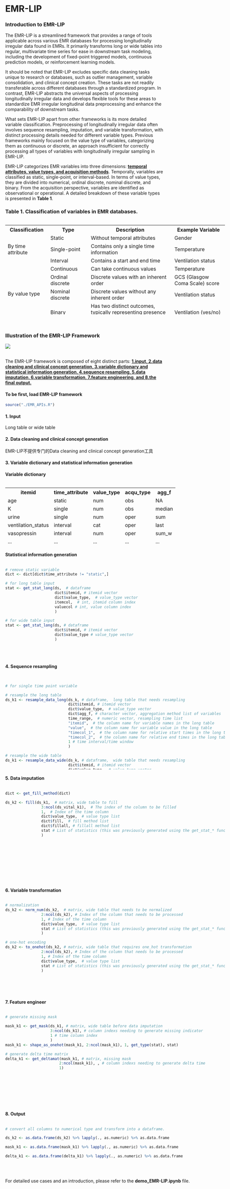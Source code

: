 # EMR-LIP


### Introduction to EMR-LIP

The EMR-LIP is a streamlined framework that provides a range of tools applicable across various EMR databases for processing longitudinally irregular data found in EMRs.  It primarily transforms long or wide tables into regular, multivariate time series for ease in downstream task modeling, including the development of fixed-point triggered models, continuous prediction models, or reinforcement learning models.

It should be noted that EMR-LIP excludes specific data cleaning tasks unique to research or databases, such as outlier management, variable consolidation, and clinical concept creation.  These tasks are not readily transferable across different databases through a standardized program.  In contrast, EMR-LIP abstracts the universal aspects of processing longitudinally irregular data and develops flexible tools for these areas to standardize EMR irregular longitudinal data preprocessing and enhance the comparability of downstream tasks.

What sets EMR-LIP apart from other frameworks is its more detailed variable classification.  Preprocessing of longitudinally irregular data often involves sequence resampling, imputation, and variable transformation, with distinct processing details needed for different variable types.  Previous frameworks mainly focused on the value type of variables, categorizing them as continuous or discrete, an approach insufficient for correctly processing all types of variables with longitudinally irregular sampling in EMR-LIP.

EMR-LIP categorizes EMR variables into three dimensions: <u>**temporal attributes, value types, and acquisition methods**</u>.  Temporally, variables are classified as static, single-point, or interval-based.  In terms of value types, they are divided into numerical, ordinal discrete, nominal discrete, and binary.  From the acquisition perspective, variables are identified as observational or operational.  A detailed breakdown of these variable types is presented in **Table 1**. 

### Table 1. Classification of variables in EMR databases.

<div style="height:300px; width:700px; overflow:scroll;">

<table>
    <tr>
        <th>Classification</th>
        <th>Type</th>
        <th>Description</th>
        <th>Example Variable</th>
    </tr>
    <tr>
        <td rowspan="3">By time attribute</td>
        <td>Static</td>
        <td>Without temporal attributes</td>
        <td>Gender</td>
    </tr>
    <tr>
        <td>Single-point</td>
        <td>Contains only a single time information</td>
        <td>Temperature</td>
    </tr>
    <tr>
        <td>Interval</td>
        <td>Contains a start and end time</td>
        <td>Ventilation status</td>
    </tr>
    <tr>
        <td rowspan="4">By value type</td>
        <td>Continuous</td>
        <td>Can take continuous values</td>
        <td>Temperature</td>
    </tr>
    <tr>
        <td>Ordinal discrete</td>
        <td>Discrete values with an inherent order</td>
        <td>GCS (Glasgow Coma Scale) score</td>
    </tr>
    <tr>
        <td>Nominal discrete</td>
        <td>Discrete values without any inherent order</td>
        <td>Ventilation status</td>
    </tr>
    <tr>
        <td>Binary</td>
        <td>Has two distinct outcomes, typically representing presence or absence</td>
        <td>Ventilation (yes/no)</td>
    </tr>
    <tr>
        <td rowspan="2">By acquisition type</td>
        <td>Observational</td>
        <td>Data naturally recorded or collected without any human intervention</td>
        <td>Gender, Temperature</td>
    </tr>
    <tr>
        <td>Operational</td>
        <td>Derived from a specific operation or action</td>
        <td>Ventilation status</td>
    </tr>
</table>

</div>

<br>
<br>

### Illustration of the EMR-LIP Framework

<img src="./assets/EMR-LIP.png" widht=500>

<br>
<br>

The EMR-LIP framework is composed of eight distinct parts: <u>**1.input, 2.data cleaning and clinical concept generation, 3.variable dictionary and statistical information generation, 4.sequence resampling, 5.data imputation, 6.variable transformation, 7.feature engineering, and 8.the final output.**</u> 

#### To be first, load EMR-LIP framework

```r
source("./EMR_APIs.R")
```

#### **1. Input**

Long table or wide table

#### **2. Data cleaning and clinical concept generation**

EMR-LIP不提供专门的Data cleaning and clinical concept generation工具

#### **3. Variable dictionary and statistical information generation**

#### Variable dictionary

<div style="height:200px; width:700px; overflow:scroll;">

<table>
    <tr>
        <th>itemid</th>
        <th>time_attribute</th>
        <th>value_type</th>
        <th>acqu_type</th>
        <th>agg_f</th>
    </tr>
    <tr>
        <td>age</td>
        <td>static</td>
        <td>num</td>
        <td>obs</td>
        <td>NA</td>
    </tr>
    <tr>
        <td>K</td>
        <td>single</td>
        <td>num</td>
        <td>obs</td>
        <td>median</td>
    </tr>
    <tr>
        <td>urine</td>
        <td>single</td>
        <td>num</td>
        <td>oper</td>
        <td>sum</td>
    </tr>
    <tr>
        <td>ventilation_status</td>
        <td>interval</td>
        <td>cat</td>
        <td>oper</td>
        <td>last</td>
    </tr>
    <tr>
        <td>vasopressin</td>
        <td>interval</td>
        <td>num</td>
        <td>oper</td>
        <td>sum_w</td>
    </tr>
    <tr>
        <td>...</td>
        <td>...</td>
        <td>...</td>
        <td>...</td>
        <td>...</td>
    </tr>
</table>

</div>

#### Statistical information generation

<div style="height:300px; width:700px; overflow:scroll;">

```r
# remove static variable
dict <- dict[dict$time_attribute != "static",]

# for long table input
stat <- get_stat_long(ds,  # dataframe
                      dict$itemid, # itemid vector
                      dict$value_type,  # value_type vector
                      itemcol,  # int, itemid column index
                      valuecol # int, value column index
                      )

# for wide table input
stat <- get_stat_long(ds, # dataframe
                      dict$itemid, # itemid vector
                      dict$value_type # value_type vector
                      )
```
</div>

#### **4. Sequence resampling**

<div style="height:300px; width:700px; overflow:scroll;">

```r

# for single time point variable

# resample the long table
ds_k1 <- resample_data_long(ds_k, # dataframe,  long table that needs resampling
                            dict$itemid, # itemid vector
                            dict$value_type,  # value_type vector
                            dict$agg_f, # character vector, aggregation method list of variables
                            time_range,  # numeric vector, resampling time list
                            "itemid",  # the column name for variable names in the long table
                            "value",  # the column name for variable value in the long table
                            "timecol_1",  # the column name for relative start times in the long table
                            "timecol_2",  # the column name for relative end times in the long table
                            1 # time interval/time window
                            )

# resample the wide table
ds_k1 <- resample_data_wide(ds_k, # dataframe,  wide table that needs resampling
                            dict$itemid, # itemid vector
                            dict$value_type,  # value_type vector
                            dict$agg_f, # character vector, aggregation method list of variables
                            time_range,  # numeric vector, resampling time list
                            "timecol_1",  # the column name for relative start times in the long table
                            "timecol_2",  # the column name for relative end times in the long table
                            1 # time interval/time window
                            )

# for interval-type variable

# resample the long table
ds_k1 <- resample_process_long(ds_k, # dataframe,  long table that needs resampling
                                dict$itemid, # itemid vector
                                dict$value_type,  # value_type vector
                                dict$agg_f, # character vector, aggregation method list of variables
                                time_range,  # numeric vector, resampling time list
                                "itemid",  # the column name for variable names in the long table
                                "value",  # the column name for variable value in the long table
                                "timecol_1",  # the column name for relative start times in the long table
                                "timecol_2",  # the column name for relative end times in the long table
                                1 # time interval/time window
                                )

# resample the wide table
ds_k1 <- resample_process_wide(ds_k, # dataframe, wide table that needs resampling
                                dict$itemid, # itemid vector
                                dict$value_type,  # value_type vector
                                dict$agg_f, # character vector, aggregation method list of variables
                                time_range,  # numeric vector, resampling time list
                                "timecol_1",  # the column name for relative start times in the long table
                                "timecol_2",  # the column name for relative end times in the long table
                                1 # time interval/time window
                                )
```

</div>

#### **5. Data imputation**

<div style="height:300px; width:700px; overflow:scroll;">

```r
dict <- get_fill_method(dict)

ds_k2 <- fill(ds_k1,  # matrix, wide table to fill
                3:ncol(ds_vital_k1),  # The index of the column to be filled
                1,  # Index of the time column
                dict$value_type,  # value type list
                dict$fill,  # fill method list
                dict$fillall, # fillall method list 
                stat # List of statistics (this was previously generated using the get_stat_* function)
                )
```

</div>

#### **6. Variable transformation**

<div style="height:300px; width:700px; overflow:scroll;">

```r
# normalization
ds_k2 <- norm_num(ds_k2,  # matrix, wide table that needs to be normalized
                2:ncol(ds_k2), # Index of the column that needs to be processed
                1, # Index of the time column
                dict$value_type,  # value type list
                stat # List of statistics (this was previously generated using the get_stat_* function)
                )

# one-hot encoding
ds_k2 <- to_onehot(ds_k2, # matrix, wide table that requires one_hot transformation
                2:ncol(ds_k2), # Index of the column that needs to be processed
                1, # Index of the time column
                dict$value_type,  # value type list
                stat # List of statistics (this was previously generated using the get_stat_* function)
                )
```
</div>

#### **7. Feature engineer**

<div style="height:300px; width:700px; overflow:scroll;">

```r
# generate missing mask

mask_k1 <- get_mask(ds_k1, # matrix, wide table before data imputation
                    3:ncol(ds_k1), # column indexs needing to generate missing indicator
                    1 # time column index
                    )
mask_k1 <- shape_as_onehot(mask_k1, 2:ncol(mask_k1), 1, get_type(stat), stat)

# generate delta time matrix
delta_k1 <- get_deltamat(mask_k1, # matrix, missing mask
                        2:ncol(mask_k1), , # column indexs needing to generate delta time
                        1)
```

</div>

#### **8. Output**

<div style="height:300px; width:700px; overflow:scroll;">

```r
# convert all columns to numerical type and transform into a dataframe.

ds_k2 <- as.data.frame(ds_k2) %>% lapply(., as.numeric) %>% as.data.frame

mask_k1 <- as.data.frame(mask_k1) %>% lapply(., as.numeric) %>% as.data.frame

delta_k1 <- as.data.frame(delta_k1) %>% lapply(., as.numeric) %>% as.data.frame
```

<div>

<br>
<br>

For detailed use cases and an introduction, please refer to the **demo_EMR-LIP.ipynb** file.